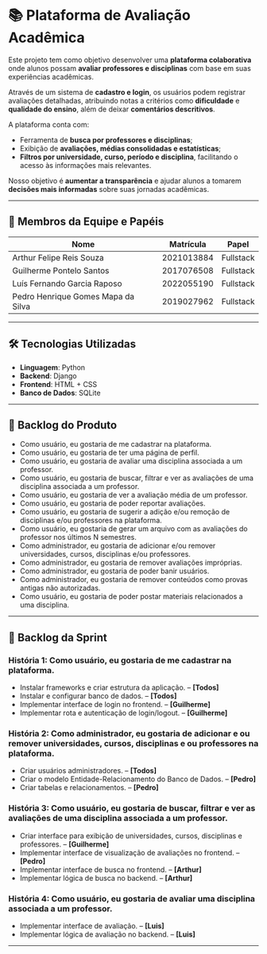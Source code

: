 # 📚 Plataforma de Avaliação Acadêmica

Este projeto tem como objetivo desenvolver uma **plataforma colaborativa** onde alunos possam **avaliar professores e disciplinas** com base em suas experiências acadêmicas.

Através de um sistema de **cadastro e login**, os usuários podem registrar avaliações detalhadas, atribuindo notas a critérios como **dificuldade** e **qualidade do ensino**, além de deixar **comentários descritivos**.

A plataforma conta com:
- Ferramenta de **busca por professores e disciplinas**;
- Exibição de **avaliações, médias consolidadas e estatísticas**;
- **Filtros por universidade, curso, período e disciplina**, facilitando o acesso às informações mais relevantes.

Nosso objetivo é **aumentar a transparência** e ajudar alunos a tomarem **decisões mais informadas** sobre suas jornadas acadêmicas.

---

## 👥 Membros da Equipe e Papéis

| Nome | Matrícula | Papel |
|------|-----------|--------|
| Arthur Felipe Reis Souza | 2021013884 | Fullstack |
| Guilherme Pontelo Santos | 2017076508 | Fullstack |
| Luís Fernando Garcia Raposo | 2022055190 | Fullstack |
| Pedro Henrique Gomes Mapa da Silva | 2019027962 | Fullstack |

---

## 🛠️ Tecnologias Utilizadas

- **Linguagem**: Python  
- **Backend**: Django  
- **Frontend**: HTML + CSS  
- **Banco de Dados**: SQLite

---

## 📌 Backlog do Produto

- Como usuário, eu gostaria de me cadastrar na plataforma.
- Como usuário, eu gostaria de ter uma página de perfil.
- Como usuário, eu gostaria de avaliar uma disciplina associada a um professor.
- Como usuário, eu gostaria de buscar, filtrar e ver as avaliações de uma disciplina associada a um professor.
- Como usuário, eu gostaria de ver a avaliação média de um professor.
- Como usuário, eu gostaria de poder reportar avaliações.
- Como usuário, eu gostaria de sugerir a adição e/ou remoção de disciplinas e/ou professores na plataforma.
- Como usuário, eu gostaria de gerar um arquivo com as avaliações do professor nos últimos N semestres.
- Como administrador, eu gostaria de adicionar e/ou remover universidades, cursos, disciplinas e/ou professores.
- Como administrador, eu gostaria de remover avaliações impróprias.
- Como administrador, eu gostaria de poder banir usuários.
- Como administrador, eu gostaria de remover conteúdos como provas antigas não autorizadas.
- Como usuário, eu gostaria de poder postar materiais relacionados a uma disciplina.

---

## 📆 Backlog da Sprint

### História 1: Como usuário, eu gostaria de me cadastrar na plataforma.
- Instalar frameworks e criar estrutura da aplicação. – **[Todos]**
- Instalar e configurar banco de dados. – **[Todos]**
- Implementar interface de login no frontend. – **[Guilherme]**
- Implementar rota e autenticação de login/logout. – **[Guilherme]**

### História 2: Como administrador, eu gostaria de adicionar e ou remover universidades, cursos, disciplinas e ou professores na plataforma.
- Criar usuários administradores. – **[Todos]**
- Criar o modelo Entidade-Relacionamento do Banco de Dados. – **[Pedro]**
- Criar tabelas e relacionamentos. – **[Pedro]**

### História 3: Como usuário, eu gostaria de buscar, filtrar e ver as avaliações de uma disciplina associada a um professor.
- Criar interface para exibição de universidades, cursos, disciplinas e professores. – **[Guilherme]**
- Implementar interface de visualização de avaliações no frontend. – **[Pedro]**
- Implementar interface de busca no frontend. – **[Arthur]**
- Implementar lógica de busca no backend. – **[Arthur]**

### História 4: Como usuário, eu gostaria de avaliar uma disciplina associada a um professor.
- Implementar interface de avaliação. – **[Luis]**
- Implementar lógica de avaliação no backend. – **[Luis]**

---
